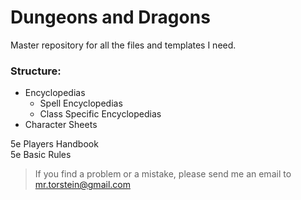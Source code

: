 # Dungeons and Dragons
Master repository for all the files and templates I need.

### Structure:
  - Encyclopedias
    - Spell Encyclopedias
    - Class Specific Encyclopedias
  - Character Sheets

5e Players Handbook  
5e Basic Rules  


> If you find a problem or a mistake, please send me an email to mr.torstein@gmail.com
